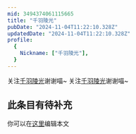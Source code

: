 ```yaml
---
mid: 3494374061115665
title: "千羽陵光"
pubDate: "2024-11-04T11:22:10.328Z"
updatedDate: "2024-11-04T11:22:10.328Z"
profile:
  {
    Nickname: ["千羽陵光"],
  }
---
```


关注[千羽陵光](https://space.bilibili.com/3494374061115665)谢谢喵~ 关注[千羽陵光](https://space.bilibili.com/3494374061115665)谢谢喵~

## 此条目有待补充
你可以在[这里](https://github.com/Yuhanawa/VTuber.ICU/edit/master/src/content/v/千羽陵光/index.md)编辑本文
